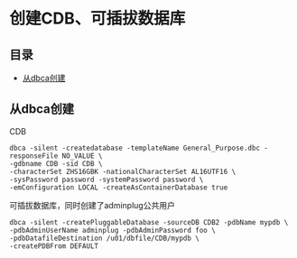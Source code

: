 # 创建CDB、可插拔数据库

## 目录

-   [从dbca创建](#从dbca创建)

## 从dbca创建

CDB

```纯文本
dbca -silent -createdatabase -templateName General_Purpose.dbc -responseFile NO_VALUE \
-gdbname CDB -sid CDB \
-characterSet ZHS16GBK -nationalCharacterSet AL16UTF16 \
-sysPassword password -systemPassword password \
-emConfiguration LOCAL -createAsContainerDatabase true

```

可插拔数据库，同时创建了adminplug公共用户

```纯文本
dbca -silent -createPluggableDatabase -sourceDB CDB2 -pdbName mypdb \
-pdbAdminUserName adminplug -pdbAdminPassword foo \
-pdbDatafileDestination /u01/dbfile/CDB/mypdb \
-createPDBFrom DEFAULT

```
